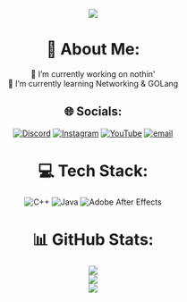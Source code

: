 <p align="center">
  <img src="https://capsule-render.vercel.app/api?type=waving&color=gradient&height=200&section=header&text=Mal1koRe1ss&fontSize=80&fontAlignY=35&animation=twinkling"/>
</p>

<div align="center">

# 💫 About Me:
🔭 I’m currently working on nothin'<br>🌱 I’m currently learning Networking & GOLang

## 🌐 Socials:
[![Discord](https://img.shields.io/badge/Discord-%237289DA.svg?logo=discord&logoColor=white)](https://discord.gg/DUxFWjqQRD) 
[![Instagram](https://img.shields.io/badge/Instagram-%23E4405F.svg?logo=Instagram&logoColor=white)](https://instagram.com/mal1kore1ss) 
[![YouTube](https://img.shields.io/badge/YouTube-%23FF0000.svg?logo=YouTube&logoColor=white)](https://youtube.com/@mal1kore1ss) 
[![email](https://img.shields.io/badge/Email-D14836?logo=gmail&logoColor=white)](mailto:mal1kore1ss@proton.me)

# 💻 Tech Stack:
![C++](https://img.shields.io/badge/c++-%2300599C.svg?style=for-the-badge&logo=c%2B%2B&logoColor=white) 
![Java](https://img.shields.io/badge/java-%23ED8B00.svg?style=for-the-badge&logo=openjdk&logoColor=white) 
![Adobe After Effects](https://img.shields.io/badge/Adobe%20After%20Effects-9999FF.svg?style=for-the-badge&logo=Adobe%20After%20Effects&logoColor=white)

# 📊 GitHub Stats:
![](https://github-readme-stats.vercel.app/api?username=Mal1koRe1ss&theme=dark&hide_border=false&include_all_commits=false&count_private=true)<br/>
![](https://nirzak-streak-stats.vercel.app/?user=Mal1koRe1ss&theme=dark&hide_border=false)<br/>
![](https://github-readme-stats.vercel.app/api/top-langs/?username=Mal1koRe1ss&theme=dark&hide_border=false&include_all_commits=false&count_private=true&layout=compact)

</div>
